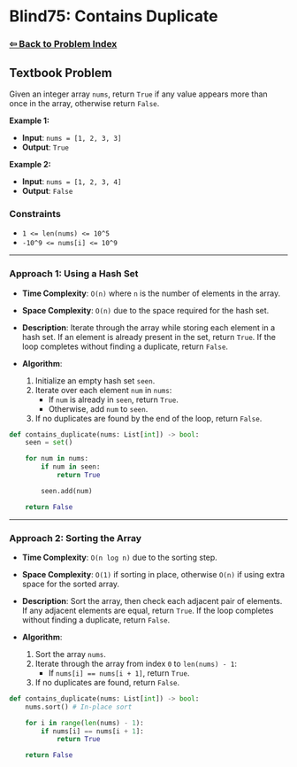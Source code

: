 # Blind75: Contains Duplicate

### [⇦ Back to Problem Index](../../index.md)

## Textbook Problem

Given an integer array `nums`, return `True` if any value appears more than once in the array, otherwise return `False`.

**Example 1:**

-   **Input**: `nums = [1, 2, 3, 3]`
-   **Output**: `True`

**Example 2:**

-   **Input**: `nums = [1, 2, 3, 4]`
-   **Output**: `False`

### Constraints

-   `1 <= len(nums) <= 10^5`
-   `-10^9 <= nums[i] <= 10^9`

---

### Approach 1: Using a Hash Set

-   **Time Complexity**: `O(n)` where `n` is the number of elements in the array.
-   **Space Complexity**: `O(n)` due to the space required for the hash set.
-   **Description**: Iterate through the array while storing each element in a hash set. If an element is already present in the set, return `True`. If the loop completes without finding a duplicate, return `False`.
-   **Algorithm**:

    1. Initialize an empty hash set `seen`.
    2. Iterate over each element `num` in `nums`:
        - If `num` is already in `seen`, return `True`.
        - Otherwise, add `num` to `seen`.
    3. If no duplicates are found by the end of the loop, return `False`.

```python
def contains_duplicate(nums: List[int]) -> bool:
    seen = set()

    for num in nums:
        if num in seen:
            return True

        seen.add(num)

    return False
```

---

### Approach 2: Sorting the Array

-   **Time Complexity**: `O(n log n)` due to the sorting step.
-   **Space Complexity**: `O(1)` if sorting in place, otherwise `O(n)` if using extra space for the sorted array.
-   **Description**: Sort the array, then check each adjacent pair of elements. If any adjacent elements are equal, return `True`. If the loop completes without finding a duplicate, return `False`.
-   **Algorithm**:

    1. Sort the array `nums`.
    2. Iterate through the array from index `0` to `len(nums) - 1`:
        - If `nums[i] == nums[i + 1]`, return `True`.
    3. If no duplicates are found, return `False`.

```python
def contains_duplicate(nums: List[int]) -> bool:
    nums.sort() # In-place sort

    for i in range(len(nums) - 1):
        if nums[i] == nums[i + 1]:
            return True

    return False
```
